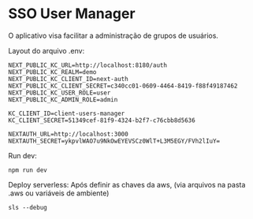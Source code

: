 # SSO User Manager
 
O aplicativo visa facilitar a administração de grupos de usuários.

Layout do arquivo .env:
```
NEXT_PUBLIC_KC_URL=http://localhost:8180/auth
NEXT_PUBLIC_KC_REALM=demo
NEXT_PUBLIC_KC_CLIENT_ID=next-auth
NEXT_PUBLIC_KC_CLIENT_SECRET=c340cc01-0609-4464-8419-f88f49187462
NEXT_PUBLIC_KC_USER_ROLE=user
NEXT_PUBLIC_KC_ADMIN_ROLE=admin

KC_CLIENT_ID=client-users-manager
KC_CLIENT_SECRET=51349cef-81f9-4324-b2f7-c76cbb8d5636

NEXTAUTH_URL=http://localhost:3000
NEXTAUTH_SECRET=ykpvlWAO7u9NkOwEYEVSCz0WlT+L3M5EGY/FVh2lIuY=
```

Run dev:
```
npm run dev
```

Deploy serverless: 
Após definir as chaves da aws, (via arquivos na pasta .aws ou variáveis de ambiente)

```
sls --debug
```